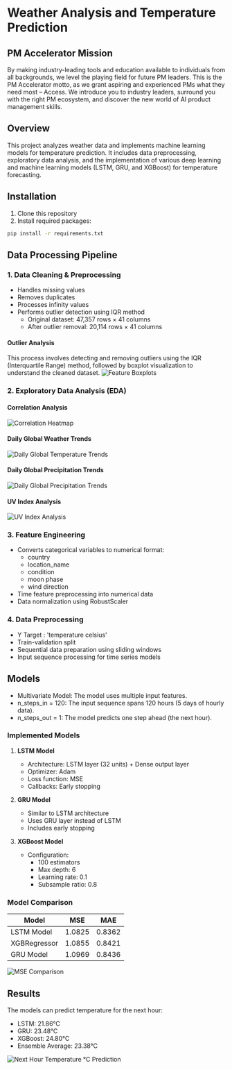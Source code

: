 # Weather Analysis and Temperature Prediction

## PM Accelerator Mission
By making industry-leading tools and education available to individuals from all backgrounds, we level the playing field for future PM leaders. This is the PM Accelerator motto, as we grant aspiring and experienced PMs what they need most – Access. We introduce you to industry leaders, surround you with the right PM ecosystem, and discover the new world of AI product management skills.

## Overview
This project analyzes weather data and implements machine learning models for temperature prediction. It includes data preprocessing, exploratory data analysis, and the implementation of various deep learning and machine learning models (LSTM, GRU, and XGBoost) for temperature forecasting.

## Installation
1. Clone this repository
2. Install required packages:
```bash
pip install -r requirements.txt
```

## Data Processing Pipeline

### 1. Data Cleaning & Preprocessing
- Handles missing values
- Removes duplicates
- Processes infinity values
- Performs outlier detection using IQR method
  - Original dataset: 47,357 rows × 41 columns
  - After outlier removal: 20,114 rows × 41 columns

#### Outlier Analysis
This process involves detecting and removing outliers using the IQR (Interquartile Range) method, followed by boxplot visualization to understand the cleaned dataset.
![Feature Boxplots](output/visuals/features_boxplot.png)

### 2. Exploratory Data Analysis (EDA)

#### Correlation Analysis
![Correlation Heatmap](output/visuals/corr_heatmap.png)

#### Daily Global Weather Trends 
![Daily Global Temperature Trends](output/visuals/daily_global_temperature_trends.png)

#### Daily Global Precipitation Trends
![Daily Global Precipitation Trends](output/visuals/daily_global_precipitation_trends.png)

#### UV Index Analysis
![UV Index Analysis](output/visuals/UV_index.png)

### 3. Feature Engineering
- Converts categorical variables to numerical format:
  - country
  - location_name
  - condition
  - moon phase
  - wind direction
- Time feature preprocessing into numerical data
- Data normalization using RobustScaler

### 4. Data Preprocessing
- Y Target : 'temperature celsius'
- Train-validation split
- Sequential data preparation using sliding windows
- Input sequence processing for time series models

## Models
- Multivariate Model: The model uses multiple input features.
- n_steps_in = 120: The input sequence spans 120 hours (5 days of hourly data).
- n_steps_out = 1: The model predicts one step ahead (the next hour).

### Implemented Models
1. **LSTM Model**
   - Architecture: LSTM layer (32 units) + Dense output layer
   - Optimizer: Adam
   - Loss function: MSE
   - Callbacks: Early stopping

2. **GRU Model**
   - Similar to LSTM architecture
   - Uses GRU layer instead of LSTM
   - Includes early stopping

3. **XGBoost Model**
   - Configuration:
     - 100 estimators
     - Max depth: 6
     - Learning rate: 0.1
     - Subsample ratio: 0.8

### Model Comparison
| Model       | MSE    | MAE    |
|-------------|--------|--------|
| LSTM Model  | 1.0825 | 0.8362 |
| XGBRegressor| 1.0855 | 0.8421 |
| GRU Model   | 1.0969 | 0.8436 |

![MSE Comparison](output/visuals/mse_comparison.png)

## Results
The models can predict temperature for the next hour:
- LSTM: 21.86°C
- GRU: 23.48°C
- XGBoost: 24.80°C
- Ensemble Average: 23.38°C

![Next Hour Temperature °C Prediction](output/visuals/prediction_next_hour.png)